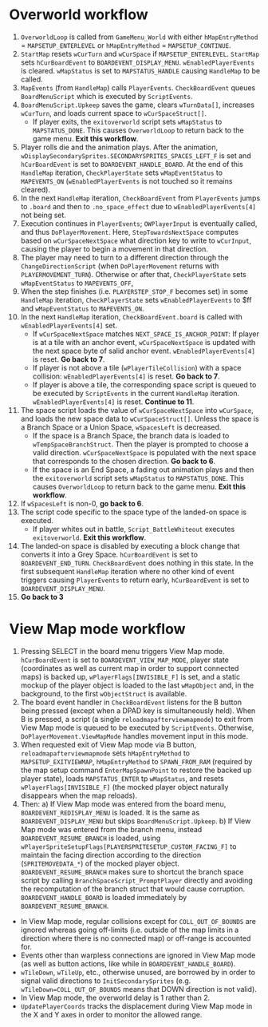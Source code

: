 # Overworld workflow

1) ``OverworldLoop`` is called from ``GameMenu_World`` with either ``hMapEntryMethod`` = ``MAPSETUP_ENTERLEVEL`` or ``hMapEntryMethod`` = ``MAPSETUP_CONTINUE``.
2) ``StartMap`` resets ``wCurTurn`` and ``wCurSpace`` if ``MAPSETUP_ENTERLEVEL``. ``StartMap`` sets ``hCurBoardEvent`` to ``BOARDEVENT_DISPLAY_MENU``. ``wEnabledPlayerEvents`` is cleared. ``wMapStatus`` is set to ``MAPSTATUS_HANDLE`` causing ``HandleMap`` to be called.
3) ``MapEvents`` (from ``HandleMap``) calls ``PlayerEvents``. ``CheckBoardEvent`` queues ``BoardMenuScript`` which is executed by ``ScriptEvents``.
4) ``BoardMenuScript.Upkeep`` saves the game, clears ``wTurnData[]``, increases ``wCurTurn``, and loads current space to ``wCurSpaceStruct[]``.
    - If player exits, the ``exitoverworld`` script sets ``wMapStatus`` to ``MAPSTATUS_DONE``. This causes ``OverworldLoop`` to return back to the game menu. **Exit this workflow**.
5) Player rolls die and the animation plays. After the animation, ``wDisplaySecondarySprites.SECONDARYSPRITES_SPACES_LEFT_F`` is set and ``hCurBoardEvent`` is set to ``BOARDEVENT_HANDLE_BOARD``. At the end of this ``HandleMap`` iteration, ``CheckPlayerState`` sets ``wMapEventStatus`` to ``MAPEVENTS_ON`` (``wEnabledPlayerEvents`` is not touched so it remains cleared).
6) In the next ``HandleMap`` iteration, ``CheckBoardEvent`` from ``PlayerEvents`` jumps to ``.board`` and then to ``.no_space_effect`` due to ``wEnabledPlayerEvents[4]`` not being set.
7) Execution continues in ``PlayerEvents``; ``OWPlayerInput`` is eventually called, and thus ``DoPlayerMovement``. Here, ``StepTowardsNextSpace`` computes based on ``wCurSpaceNextSpace`` what direction key to write to ``wCurInput``, causing the player to begin a movement in that direction.
8) The player may need to turn to a different direction through the ``ChangeDirectionScript`` (when ``DoPlayerMovement`` returns with ``PLAYERMOVEMENT_TURN``). Otherwise or after that, ``CheckPlayerState`` sets ``wMapEventStatus`` to ``MAPEVENTS_OFF``,
9) When the step finishes (i.e. ``PLAYERSTEP_STOP_F`` becomes set) in some ``HandleMap`` iteration, ``CheckPlayerState`` sets ``wEnabledPlayerEvents`` to $ff and ``wMapEventStatus`` to ``MAPEVENTS_ON``.
10) In the next ``HandleMap`` iteration, ``CheckBoardEvent.board`` is called with ``wEnabledPlayerEvents[4]`` set.
      - If ``wCurSpaceNextSpace`` matches ``NEXT_SPACE_IS_ANCHOR_POINT``: If player is at a tile with an anchor event, ``wCurSpaceNextSpace`` is updated with the next space byte of salid anchor event. ``wEnabledPlayerEvents[4]`` is reset. **Go back to 7**.
      - If player is not above a tile (``wPlayerTileCollision``) with a space collision: ``wEnabledPlayerEvents[4]`` is reset. **Go back to 7**.
      - If player is above a tile, the corresponding space script is queued to be executed by ``ScriptEvents`` in the current ``HandleMap`` iteration. ``wEnabledPlayerEvents[4]`` is reset. **Continue to 11**.
11) The space script loads the value of ``wCurSpaceNextSpace`` into ``wCurSpace``, and loads the new space data to ``wCurSpaceStruct[]``. Unless the space is a Branch Space or a Union Space, ``wSpacesLeft`` is decreased.
      - If the space is a Branch Space, the branch data is loaded to ``wTempSpaceBranchStruct``. Then the player is prompted to choose a valid direction. ``wCurSpaceNextSpace`` is populated with the next space that corresponds to the chosen direction. **Go back to 6**.
      - If the space is an End Space, a fading out animation plays and then the ``exitoverworld`` script sets ``wMapStatus`` to ``MAPSTATUS_DONE``. This causes ``OverworldLoop`` to return back to the game menu. **Exit this workflow**.
12) If ``wSpacesLeft`` is non-0, **go back to 6**.
13) The script code specific to the space type of the landed-on space is executed.
      - If player whites out in battle, ``Script_BattleWhiteout`` executes ``exitoverworld``. **Exit this workflow**.
14) The landed-on space is disabled by executing a block change that converts it into a Grey Space. ``hCurBoardEvent`` is set to ``BOARDEVENT_END_TURN``. ``CheckBoardEvent`` does nothing in this state. In the first subsequent ``HandleMap`` iteration where no other kind of event triggers causing ``PlayerEvents`` to return early, ``hCurBoardEvent`` is set to ``BOARDEVENT_DISPLAY_MENU``.
15) **Go back to 3**

# View Map mode workflow

1) Pressing SELECT in the board menu triggers View Map mode. ``hCurBoardEvent`` is set to ``BOARDEVENT_VIEW_MAP_MODE``, player state (coordinates as well as current map in order to support connected maps) is backed up, ``wPlayerFlags[INVISIBLE_F]`` is set, and a static mockup of the player object is loaded to the last ``wMapObject`` and, in the background, to the first ``wObjectStruct`` is available.
2) The board event handler in ``CheckBoardEvent`` listens for the B button being pressed (except when a DPAD key is simultaneously held). When B is pressed, a script (a single ``reloadmapafterviewmapmode``) to exit from View Map mode is queued to be executed by ``ScriptEvents``. Otherwise, ``DoPlayerMovement.ViewMapMode`` handles movement input in this mode.
3) When requested exit of View Map mode via B button, ``reloadmapafterviewmapmode`` sets ``hMapEntryMethod`` to ``MAPSETUP_EXITVIEWMAP``, ``hMapEntryMethod`` to ``SPAWN_FROM_RAM`` (required by the map setup command ``EnterMapSpawnPoint`` to restore the backed up player state), loads ``MAPSTATUS_ENTER`` tp ``wMapStatus``, and resets ``wPlayerFlags[INVISIBLE_F]`` (the mocked player object naturally disappears when the map reloads).
4) Then:
      a) If View Map mode was entered from the board menu, ``BOARDEVENT_REDISPLAY_MENU`` is loaded. It is the same as ``BOARDEVENT_DISPLAY_MENU`` but skips ``BoardMenuScript.Upkeep``.
      b) If View Map mode was entered from the branch menu, instead ``BOARDEVENT_RESUME_BRANCH`` is loaded, using ``wPlayerSpriteSetupFlags[PLAYERSPRITESETUP_CUSTOM_FACING_F]`` to maintain the facing direction according to the direction (``SPRITEMOVEDATA_*``) of the mocked player object. ``BOARDEVENT_RESUME_BRANCH`` makes sure to shortcut the branch space script by calling ``BranchSpaceScript_PromptPlayer`` directly and avoiding the recomputation of the branch struct that would cause corruption. ``BOARDEVENT_HANDLE_BOARD`` is loaded immediately by ``BOARDEVENT_RESUME_BRANCH``.

- In View Map mode, regular collisions except for ``COLL_OUT_OF_BOUNDS`` are ignored whereas going off-limits (i.e. outside of the map limits in a direction where there is no connected map) or off-range is accounted for.
- Events other than warpless connections are ignored in View Map mode (as well as button actions, like while in ``BOARDEVENT_HANDLE_BOARD``).
- ``wTileDown``, ``wTileUp``, etc., otherwise unused, are borrowed by in order to signal valid directions to ``InitSecondarySprites`` (e.g. ``wTileDown=COLL_OUT_OF_BOUNDS`` means that DOWN direction is not valid).
- In View Map mode, the overworld delay is 1 rather than 2.
- ``UpdatePlayerCoords`` tracks the displacement during View Map mode in the X and Y axes in order to monitor the allowed range.